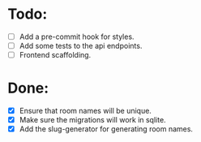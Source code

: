 # Todo:

* [ ] Add a pre-commit hook for styles.
* [ ] Add some tests to the api endpoints.
* [ ] Frontend scaffolding.

# Done:

* [X] Ensure that room names will be unique.
* [X] Make sure the migrations will work in sqlite.
* [X] Add the slug-generator for generating room names.
